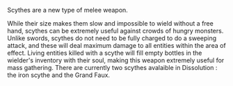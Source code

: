 Scythes are a new type of melee weapon.

While their size makes them slow and impossible to wield without a free hand, scythes can be extremely useful against crowds of hungry monsters.
Unlike swords, scythes do not need to be fully charged to do a sweeping attack, and these will deal maximum damage to all entities within the area of effect.
Living entities killed with a scythe will fill empty bottles in the wielder's inventory with their soul, making this weapon extremely useful for mass gathering.
There are currently two scythes avalaible in Dissolution : the iron scythe and the Grand Faux.